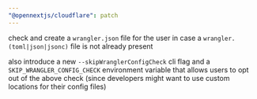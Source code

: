 ```yaml
---
"@opennextjs/cloudflare": patch
---
```


check and create a `wrangler.json` file for the user in case a `wrangler.(toml|json|jsonc)` file is not already present

also introduce a new `--skipWranglerConfigCheck` cli flag and a `SKIP_WRANGLER_CONFIG_CHECK`
environment variable that allows users to opt out of the above check (since developers might
want to use custom locations for their config files)
